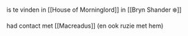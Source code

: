 is te vinden in [[House of Morninglord]] in [[Bryn Shander ❄️]]

had contact met [[Macreadus]] (en ook ruzie met hem)